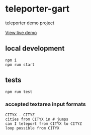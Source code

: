 # teleporter-gart
teleporter demo project

[View live demo](https://teleporter-gart.firebaseapp.com)

## local development
```
npm i
npm run start
```

## tests
```
npm run test
```

### accepted textarea input formats
```
CITYX - CITYZ
cities from CITYX in # jumps
can I teleport from CITYX to CITYZ
loop possible from CITYX
```